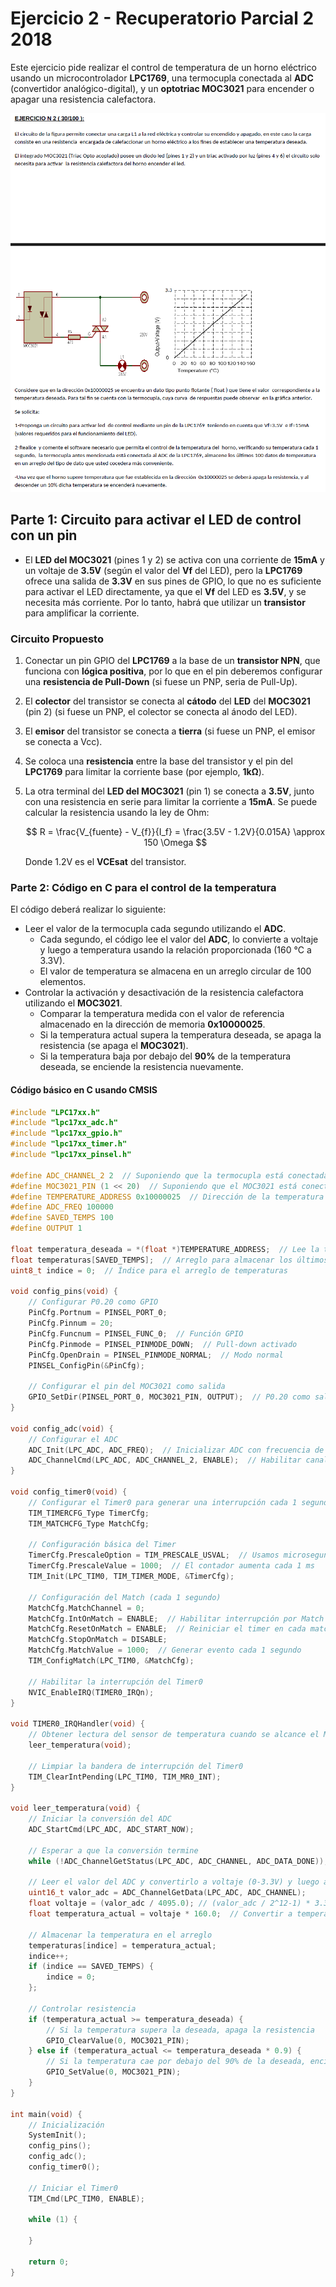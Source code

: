 # Ejercicio 2 - Recuperatorio Parcial 2 2018

Este ejercicio pide realizar el control de temperatura de un horno eléctrico usando un microcontrolador **LPC1769**, una termocupla conectada al **ADC** (convertidor analógico-digital), y un **optotriac MOC3021** para encender o apagar una resistencia calefactora.

<div style="text-align: center;">
  <img src="r2018-ej2.png" alt="Ejercicio 2 - Recuperatorio Parcial 2 2018">
</div>

## Parte 1: Circuito para activar el LED de control con un pin

- El **LED del MOC3021** (pines 1 y 2) se activa con una corriente de **15mA** y un voltaje de **3.5V** (según el valor del **Vf** del LED), pero la **LPC1769** ofrece una salida de **3.3V** en sus pines de GPIO, lo que no es suficiente para activar el LED directamente, ya que el **Vf** del LED es **3.5V**, y se necesita más corriente. Por lo tanto, habrá que utilizar un **transistor** para amplificar la corriente.

### Circuito Propuesto

1. Conectar un pin GPIO del **LPC1769** a la base de un **transistor NPN**, que funciona con **lógica positiva**, por lo que en el pin deberemos configurar una **resistencia de Pull-Down** (si fuese un PNP, seria de Pull-Up).
2. El **colector** del transistor se conecta al **cátodo** del **LED** del **MOC3021** (pin 2) (si fuese un PNP, el colector se conecta al ánodo del LED).
3. El **emisor** del transistor se conecta a **tierra** (si fuese un PNP, el emisor se conecta a Vcc).
4. Se coloca una **resistencia** entre la base del transistor y el pin del **LPC1769** para limitar la corriente base (por ejemplo, **1kΩ**).
5. La otra terminal del **LED del MOC3021** (pin 1) se conecta a **3.5V**, junto con una resistencia en serie para limitar la corriente a **15mA**. Se puede calcular la resistencia usando la ley de Ohm:

   $$
   R = \frac{V_{fuente} - V_{f}}{I_f} = \frac{3.5V - 1.2V}{0.015A} \approx 150 \Omega
   $$

   Donde 1.2V es el **VCEsat** del transistor.

### Parte 2: Código en C para el control de la temperatura

El código deberá realizar lo siguiente:

- Leer el valor de la termocupla cada segundo utilizando el **ADC**.
  - Cada segundo, el código lee el valor del **ADC**, lo convierte a voltaje y luego a temperatura usando la relación proporcionada (160 °C a 3.3V).
  - El valor de temperatura se almacena en un arreglo circular de 100 elementos.
- Controlar la activación y desactivación de la resistencia calefactora utilizando el **MOC3021**.
  - Comparar la temperatura medida con el valor de referencia almacenado en la dirección de memoria **0x10000025**.
  - Si la temperatura actual supera la temperatura deseada, se apaga la resistencia (se apaga el **MOC3021**).
  - Si la temperatura baja por debajo del **90%** de la temperatura deseada, se enciende la resistencia nuevamente.

#### Código básico en C usando CMSIS

```c
#include "LPC17xx.h"
#include "lpc17xx_adc.h"
#include "lpc17xx_gpio.h"
#include "lpc17xx_timer.h"
#include "lpc17xx_pinsel.h"

#define ADC_CHANNEL_2 2  // Suponiendo que la termocupla está conectada al canal 2 del ADC
#define MOC3021_PIN (1 << 20)  // Suponiendo que el MOC3021 está conectado al pin P0.20
#define TEMPERATURE_ADDRESS 0x10000025  // Dirección de la temperatura deseada
#define ADC_FREQ 100000
#define SAVED_TEMPS 100
#define OUTPUT 1

float temperatura_deseada = *(float *)TEMPERATURE_ADDRESS;  // Lee la temperatura deseada desde memoria
float temperaturas[SAVED_TEMPS];  // Arreglo para almacenar los últimos 100 valores de temperatura
uint8_t indice = 0;  // Índice para el arreglo de temperaturas

void config_pins(void) {
    // Configurar P0.20 como GPIO
    PinCfg.Portnum = PINSEL_PORT_0;
    PinCfg.Pinnum = 20;
    PinCfg.Funcnum = PINSEL_FUNC_0;  // Función GPIO
    PinCfg.Pinmode = PINSEL_PINMODE_DOWN;  // Pull-down activado
    PinCfg.OpenDrain = PINSEL_PINMODE_NORMAL;  // Modo normal
    PINSEL_ConfigPin(&PinCfg);

    // Configurar el pin del MOC3021 como salida
    GPIO_SetDir(PINSEL_PORT_0, MOC3021_PIN, OUTPUT);  // P0.20 como salida
}

void config_adc(void) {
    // Configurar el ADC
    ADC_Init(LPC_ADC, ADC_FREQ);  // Inicializar ADC con frecuencia de 100 kHz
    ADC_ChannelCmd(LPC_ADC, ADC_CHANNEL_2, ENABLE);  // Habilitar canal 2 del ADC
}

void config_timer0(void) {
    // Configurar el Timer0 para generar una interrupción cada 1 segundo (1 Hz)
    TIM_TIMERCFG_Type TimerCfg;
    TIM_MATCHCFG_Type MatchCfg;

    // Configuración básica del Timer
    TimerCfg.PrescaleOption = TIM_PRESCALE_USVAL;  // Usamos microsegundos
    TimerCfg.PrescaleValue = 1000;  // El contador aumenta cada 1 ms
    TIM_Init(LPC_TIM0, TIM_TIMER_MODE, &TimerCfg);

    // Configuración del Match (cada 1 segundo)
    MatchCfg.MatchChannel = 0;
    MatchCfg.IntOnMatch = ENABLE;  // Habilitar interrupción por Match
    MatchCfg.ResetOnMatch = ENABLE;  // Reiniciar el timer en cada match
    MatchCfg.StopOnMatch = DISABLE;
    MatchCfg.MatchValue = 1000;  // Generar evento cada 1 segundo
    TIM_ConfigMatch(LPC_TIM0, &MatchCfg);

    // Habilitar la interrupción del Timer0
    NVIC_EnableIRQ(TIMER0_IRQn);
}

void TIMER0_IRQHandler(void) {
    // Obtener lectura del sensor de temperatura cuando se alcance el Match
    leer_temperatura(void);

    // Limpiar la bandera de interrupción del Timer0
    TIM_ClearIntPending(LPC_TIM0, TIM_MR0_INT);
}

void leer_temperatura(void) {
    // Iniciar la conversión del ADC
    ADC_StartCmd(LPC_ADC, ADC_START_NOW);

    // Esperar a que la conversión termine
    while (!ADC_ChannelGetStatus(LPC_ADC, ADC_CHANNEL, ADC_DATA_DONE));

    // Leer el valor del ADC y convertirlo a voltaje (0-3.3V) y luego a temperatura
    uint16_t valor_adc = ADC_ChannelGetData(LPC_ADC, ADC_CHANNEL);
    float voltaje = (valor_adc / 4095.0); // (valor_adc / 2^12-1) * 3.3
    float temperatura_actual = voltaje * 160.0;  // Convertir a temperatura en °C (voltaje * 160.0) / 3.3 (3.3/3.3 = 1)

    // Almacenar la temperatura en el arreglo
    temperaturas[indice] = temperatura_actual;
    indice++;
    if (indice == SAVED_TEMPS) {
        indice = 0;
    };

    // Controlar resistencia
    if (temperatura_actual >= temperatura_deseada) {
        // Si la temperatura supera la deseada, apaga la resistencia
        GPIO_ClearValue(0, MOC3021_PIN);
    } else if (temperatura_actual <= temperatura_deseada * 0.9) {
        // Si la temperatura cae por debajo del 90% de la deseada, enciende la resistencia
        GPIO_SetValue(0, MOC3021_PIN);
    }
}

int main(void) {
    // Inicialización
    SystemInit();
    config_pins();
    config_adc();
    config_timer0();

    // Iniciar el Timer0
    TIM_Cmd(LPC_TIM0, ENABLE);

    while (1) {

    }

    return 0;
}
